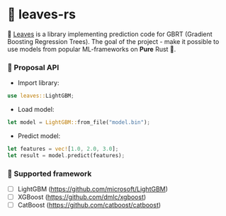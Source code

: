 # 🌿 leaves-rs

🌿 <ins>Leaves</ins> is a library implementing prediction code for GBRT (Gradient Boosting Regression Trees). The goal of the project - make it possible to use models from popular ML-frameworks on **Pure** Rust 🚀.

### 📖 Proposal API

+ Import library:

```rust
use leaves::LightGBM;
```

+ Load model:

```rust
let model = LightGBM::from_file("model.bin");
```

+ Predict model:

```rust
let features = vec![1.0, 2.0, 3.0];
let result = model.predict(features);
```

### 🤔 Supported framework

+ [ ] LightGBM (<https://github.com/microsoft/LightGBM>)
+ [ ] XGBoost (<https://github.com/dmlc/xgboost>)
+ [ ] CatBoost (<https://github.com/catboost/catboost>)
